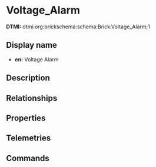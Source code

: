 # Voltage_Alarm
**DTMI:** dtmi:org:brickschema:schema:Brick:Voltage_Alarm;1
## Display name
- **en:** Voltage Alarm
## Description
## Relationships
## Properties
## Telemetries
## Commands
